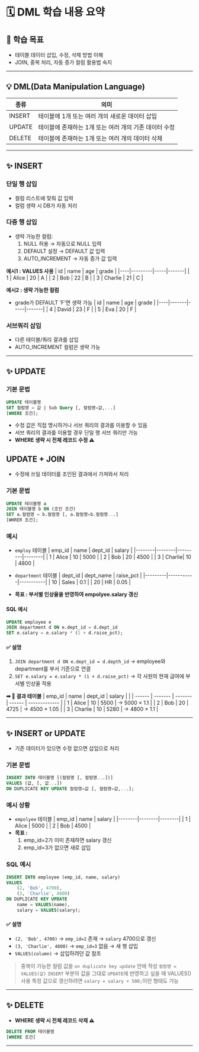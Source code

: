 # 🗓️ DML 학습 내용 요약

## 🎯 학습 목표
- 테이블 데이터 삽입, 수정, 삭제 방법 이해
- JOIN, 중복 처리, 자동 증가 컬럼 활용법 숙지

---

## 💡 DML(Data Manipulation Language)
|종류     | 의미                                   |
|---------|---------------------------------------|
|INSERT   | 테이블에 1개 또는 여러 개의 새로운 데이터 삽입 |
|UPDATE   | 테이블에 존재하는 1개 또는 여러 개의 기존 데이터 수정 |
|DELETE   | 테이블에 존재하는 1개 또는 여러 개의 데이터 삭제 |

---

## ✨ INSERT

### 단일 행 삽입
- 컬럼 리스트에 맞춰 값 입력
- 컬럼 생략 시 DB가 자동 처리

### 다중 행 삽입
- 생략 가능한 컬럼:
  1. NULL 허용 → 자동으로 NULL 입력
  2. DEFAULT 설정 → DEFAULT 값 입력
  3. AUTO_INCREMENT → 자동 증가 값 입력

**예시1 : VALUES 사용**
| id | name    | age | grade |
|----|---------|-----|-------|
| 1  | Alice   | 20  | A     |
| 2  | Bob     | 22  | B     |
| 3  | Charlie | 21  | C     |

**예시2 : 생략 가능한 컬럼**
- grade가 DEFAULT 'F'면 생략 가능
| id | name  | age | grade |
|----|-------|-----|-------|
| 4  | David | 23  | F     |
| 5  | Eva   | 20  | F     |

### 서브쿼리 삽입
- 다른 테이블/쿼리 결과를 삽입
- AUTO_INCREMENT 컬럼은 생략 가능

---

## ✨ UPDATE

### 기본 문법
```sql
UPDATE 테이블명
SET 컬럼명 = 값 | Sub Query [, 컬럼명=값,...]
[WHERE 조건];
```
- 수정 값은 직접 명시하거나 서브 쿼리의 결과를 이용할 수 있음
- 서브 쿼리의 결과를 이용할 경우 단일 행 서브 쿼리만 가능
- **WHERE 생략 시 전체 레코드 수정 ⚠️**

## UPDATE + JOIN
- 수정에 쓰일 데이터를 조인된 결과에서 가져와서 처리

### 기본 문법
```sql
UPDATE 테이블명 a
JOIN 테이블명 b ON (조인 조건)
SET a.컬럼명 = b.컬럼명 [, a.컬럼명=b.컬럼명...]
[WHRER 조건];
```

### 예시
- `employ` 테이블
| emp_id | name | dept_id | salary |
|--------|--------|---------|--------|
| 1 | Alice | 10 | 5000 |
| 2 | Bob | 20 | 4500 |
| 3 | Charlie| 10 | 4800 |

- `department` 테이블
| dept_id | dept_name | raise_pct |
|---------|-----------|-----------|
| 10 | Sales | 0.1 |
| 20 | HR | 0.05 |

- **목표 : 부서별 인상율을 반영하여 empolyee.salary 갱신**

#### SQL 예시
```sql
UPDATE employee e
JOIN department d ON e.dept_id = d.dept_id
SET e.salary = e.salary * (1 + d.raise_pct);
```

#### ✅ 설명
1. `JOIN department d ON e.dept_id = d.depth_id`
    → employee와 department를 부서 기준으로 연결
2. `SET e.salary = e.salary * (1 + d.raise_pct)`
    → 각 사원의 현재 급여에 부서별 인상율 적용

**➡ 🎯 결과 테이블**
| emp_id | name    | dept_id | salary |               |
| ------ | ------- | ------- | ------ | ------------- |
| 1      | Alice   | 10      | 5500   | → 5000 × 1.1  |
| 2      | Bob     | 20      | 4725   | → 4500 × 1.05 |
| 3      | Charlie | 10      | 5280   | → 4800 × 1.1  |

---

## ✨ INSERT or UPDATE
- 기존 데이터가 있으면 수정 없으면 삽입으로 처리

### 기본 문법
```sql
INSERT INTO 테이블명 [(컬럼명 [, 컬럼명...])]
VALUES (값, [, 값...])
ON DUPLICATE KEY UPDATE 컬럼명=값 [, 컬럼명=값,...];
```

### 예시 상황
- `empolyee` 테이블
| emp_id | name | salary |
|--------|--------|--------|
| 1 | Alice | 5000 |
| 2 | Bob | 4500 |
- **목표 :**
    1. emp_id=2가 이미 존재하면 salary 갱신
    2. emp_id=3가 없으면 새로 삽입

### SQL 예시
```sql
INSERT INTO employee (emp_id, name, salary)
VALUES 
    (2, 'Bob', 4700),
    (3, 'Charlie', 4800)
ON DUPLICATE KEY UPDATE 
    name = VALUES(name),
    salary = VALUES(salary);
```
#### ✅ 설명
- `(2, 'Bob', 4700)` → `emp_id=2` 존재 → `salary` 4700으로 갱신
- `(3, 'Charlie', 4800)` → `emp_id=3` 없음 → 새 행 삽입
- `VALUES(column)` → 삽입하려던 값 참조
> 중복이 가능한 컬럼 값을 `on duplicate key update` 안에 작성
> `컬럼명 = VALUES(값)` `INSERT` 부분의 값을 그대로 `UPDATE`에 반영하고 싶을 때 VALUES()사용 
> 특정 값으로 갱신하려면 `salary = salary + 500;`이런 형태도 가능

---

## ✨ DELETE
- **WHERE 생략 시 전체 레코드 삭제 ⚠️**
```sql
DELETE FROM 테이블명
[WHERE 조건]
```
---

